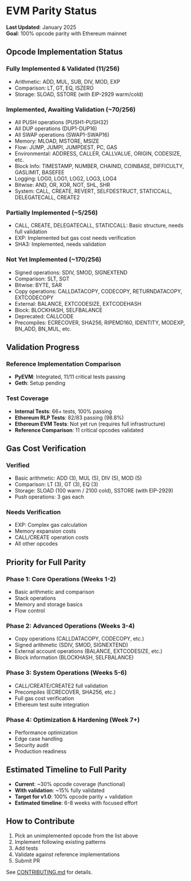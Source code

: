 # EVM Parity Status

**Last Updated**: January 2025  
**Goal**: 100% opcode parity with Ethereum mainnet

## Opcode Implementation Status

###  Fully Implemented & Validated (11/256)
- Arithmetic: ADD, MUL, SUB, DIV, MOD, EXP
- Comparison: LT, GT, EQ, ISZERO
- Storage: SLOAD, SSTORE (with EIP-2929 warm/cold)

###  Implemented, Awaiting Validation (~70/256)
- All PUSH operations (PUSH1-PUSH32)
- All DUP operations (DUP1-DUP16)
- All SWAP operations (SWAP1-SWAP16)
- Memory: MLOAD, MSTORE, MSIZE
- Flow: JUMP, JUMPI, JUMPDEST, PC, GAS
- Environmental: ADDRESS, CALLER, CALLVALUE, ORIGIN, CODESIZE, etc.
- Block Info: TIMESTAMP, NUMBER, CHAINID, COINBASE, DIFFICULTY, GASLIMIT, BASEFEE
- Logging: LOG0, LOG1, LOG2, LOG3, LOG4
- Bitwise: AND, OR, XOR, NOT, SHL, SHR
- System: CALL, CREATE, REVERT, SELFDESTRUCT, STATICCALL, DELEGATECALL, CREATE2

###  Partially Implemented (~5/256)
- CALL, CREATE, DELEGATECALL, STATICCALL: Basic structure, needs full validation
- EXP: Implemented but gas cost needs verification
- SHA3: Implemented, needs validation

###  Not Yet Implemented (~170/256)
- Signed operations: SDIV, SMOD, SIGNEXTEND
- Comparison: SLT, SGT
- Bitwise: BYTE, SAR
- Copy operations: CALLDATACOPY, CODECOPY, RETURNDATACOPY, EXTCODECOPY
- External: BALANCE, EXTCODESIZE, EXTCODEHASH
- Block: BLOCKHASH, SELFBALANCE
- Deprecated: CALLCODE
- Precompiles: ECRECOVER, SHA256, RIPEMD160, IDENTITY, MODEXP, BN_ADD, BN_MUL, etc.

## Validation Progress

### Reference Implementation Comparison
- **PyEVM**:  Integrated, 11/11 critical tests passing
- **Geth**:  Setup pending

### Test Coverage
- **Internal Tests**: 66+ tests, 100% passing
- **Ethereum RLP Tests**: 82/83 passing (98.8%)
- **Ethereum EVM Tests**:  Not yet run (requires full infrastructure)
- **Reference Comparison**: 11 critical opcodes validated

## Gas Cost Verification

###  Verified
- Basic arithmetic: ADD (3), MUL (5), DIV (5), MOD (5)
- Comparison: LT (3), GT (3), EQ (3)
- Storage: SLOAD (100 warm / 2100 cold), SSTORE (with EIP-2929)
- Push operations: 3 gas each

###  Needs Verification
- EXP: Complex gas calculation
- Memory expansion costs
- CALL/CREATE operation costs
- All other opcodes

## Priority for Full Parity

### Phase 1: Core Operations (Weeks 1-2) 
-  Basic arithmetic and comparison
-  Stack operations
-  Memory and storage basics
-  Flow control

### Phase 2: Advanced Operations (Weeks 3-4) 
- Copy operations (CALLDATACOPY, CODECOPY, etc.)
- Signed arithmetic (SDIV, SMOD, SIGNEXTEND)
- External account operations (BALANCE, EXTCODESIZE, etc.)
- Block information (BLOCKHASH, SELFBALANCE)

### Phase 3: System Operations (Weeks 5-6)
- CALL/CREATE/CREATE2 full validation
- Precompiles (ECRECOVER, SHA256, etc.)
- Full gas cost verification
- Ethereum test suite integration

### Phase 4: Optimization & Hardening (Week 7+)
- Performance optimization
- Edge case handling
- Security audit
- Production readiness

## Estimated Timeline to Full Parity

- **Current**: ~30% opcode coverage (functional)
- **With validation**: ~15% fully validated
- **Target for v1.0**: 100% opcode parity + validation
- **Estimated timeline**: 6-8 weeks with focused effort

## How to Contribute

1. Pick an unimplemented opcode from the list above
2. Implement following existing patterns
3. Add tests
4. Validate against reference implementations
5. Submit PR

See [CONTRIBUTING.md](CONTRIBUTING.md) for details.
